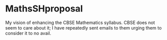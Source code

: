 # MathsSHproposal
My vision of enhancing the CBSE Mathematics syllabus. CBSE does not seem to care about it; I have repeatedly sent emails to them urging them to consider it to no avail.
